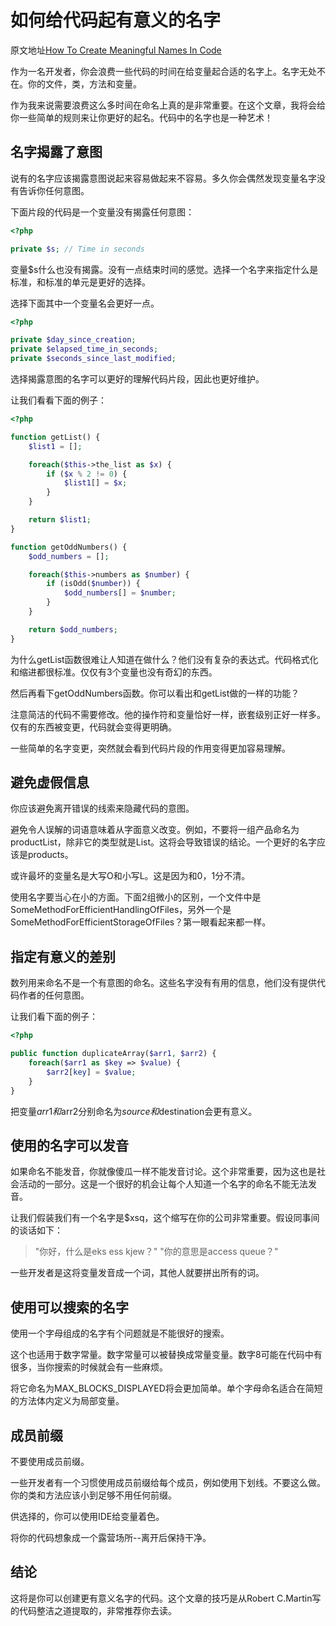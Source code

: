# 如何给代码起有意义的名字

原文地址[How To Create Meaningful Names In Code](https://link.medium.com/mqDejfsmtY)

作为一名开发者，你会浪费一些代码的时间在给变量起合适的名字上。名字无处不在。你的文件，类，方法和变量。

作为我来说需要浪费这么多时间在命名上真的是非常重要。在这个文章，我将会给你一些简单的规则来让你更好的起名。代码中的名字也是一种艺术！

## 名字揭露了意图

说有的名字应该揭露意图说起来容易做起来不容易。多久你会偶然发现变量名字没有告诉你任何意图。

下面片段的代码是一个变量没有揭露任何意图：

```php
<?php

private $s; // Time in seconds
```

变量$s什么也没有揭露。没有一点结束时间的感觉。选择一个名字来指定什么是标准，和标准的单元是更好的选择。

选择下面其中一个变量名会更好一点。

```php
<?php

private $day_since_creation;
private $elapsed_time_in_seconds;
private $seconds_since_last_modified;
```

选择揭露意图的名字可以更好的理解代码片段，因此也更好维护。

让我们看看下面的例子：

```php
<?php

function getList() {
    $list1 = [];

    foreach($this->the_list as $x) {
        if ($x % 2 != 0) {
            $list1[] = $x;
        }
    }

    return $list1;
}

function getOddNumbers() {
    $odd_numbers = [];

    foreach($this->numbers as $number) {
        if (isOdd($number)) {
            $odd_numbers[] = $number;
        }
    }

    return $odd_numbers;
}
```

为什么getList函数很难让人知道在做什么？他们没有复杂的表达式。代码格式化和缩进都很标准。仅仅有3个变量也没有奇幻的东西。

然后再看下getOddNumbers函数。你可以看出和getList做的一样的功能？

注意简洁的代码不需要修改。他的操作符和变量恰好一样，嵌套级别正好一样多。仅有的东西被变更，代码就会变得更明确。

一些简单的名字变更，突然就会看到代码片段的作用变得更加容易理解。

## 避免虚假信息

你应该避免离开错误的线索来隐藏代码的意图。

避免令人误解的词语意味着从字面意义改变。例如，不要将一组产品命名为productList，除非它的类型就是List。这将会导致错误的结论。一个更好的名字应该是products。

或许最坏的变量名是大写O和小写L。这是因为和0，1分不清。

使用名字要当心在小的方面。下面2组微小的区别，一个文件中是SomeMethodForEfficientHandlingOfFiles，另外一个是SomeMethodForEfficientStorageOfFiles？第一眼看起来都一样。

## 指定有意义的差别

数列用来命名不是一个有意图的命名。这些名字没有有用的信息，他们没有提供代码作者的任何意图。

让我们看下面的例子：

```php
<?php

public function duplicateArray($arr1, $arr2) {
    foreach($arr1 as $key => $value) {
        $arr2[key] = $value;
    }
}
```

把变量$arr1和$arr2分别命名为$source和$destination会更有意义。

## 使用的名字可以发音

如果命名不能发音，你就像傻瓜一样不能发音讨论。这个非常重要，因为这也是社会活动的一部分。这是一个很好的机会让每个人知道一个名字的命名不能无法发音。

让我们假装我们有一个名字是$xsq，这个缩写在你的公司非常重要。假设同事间的谈话如下：

> "你好，什么是eks ess kjew？"
> "你的意思是access queue？"

一些开发者是这将变量发音成一个词，其他人就要拼出所有的词。

## 使用可以搜索的名字

使用一个字母组成的名字有个问题就是不能很好的搜索。

这个也适用于数字常量。数字常量可以被替换成常量变量。数字8可能在代码中有很多，当你搜索的时候就会有一些麻烦。

将它命名为MAX_BLOCKS_DISPLAYED将会更加简单。单个字母命名适合在简短的方法体内定义为局部变量。

## 成员前缀

不要使用成员前缀。

一些开发者有一个习惯使用成员前缀给每个成员，例如使用下划线。不要这么做。你的类和方法应该小到足够不用任何前缀。

供选择的，你可以使用IDE给变量着色。

将你的代码想象成一个露营场所--离开后保持干净。

## 结论

这将是你可以创建更有意义名字的代码。这个文章的技巧是从Robert C.Martin写的代码整洁之道提取的，非常推荐你去读。
